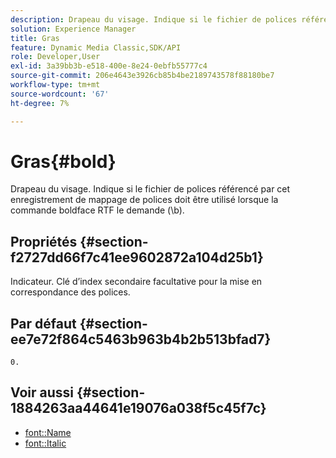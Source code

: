 ```yaml
---
description: Drapeau du visage. Indique si le fichier de polices référencé par cet enregistrement de mappage de polices doit être utilisé lorsque la commande boldface RTF le demande (b).
solution: Experience Manager
title: Gras
feature: Dynamic Media Classic,SDK/API
role: Developer,User
exl-id: 3a39bb3b-e518-400e-8e24-0ebfb55777c4
source-git-commit: 206e4643e3926cb85b4be2189743578f88180be7
workflow-type: tm+mt
source-wordcount: '67'
ht-degree: 7%

---
```


# Gras{#bold}

Drapeau du visage. Indique si le fichier de polices référencé par cet enregistrement de mappage de polices doit être utilisé lorsque la commande boldface RTF le demande (\b).

## Propriétés {#section-f2727dd66f7c41ee9602872a104d25b1}

Indicateur. Clé d’index secondaire facultative pour la mise en correspondance des polices.

## Par défaut {#section-ee7e72f864c5463b963b4b2b513bfad7}

`0.`

## Voir aussi {#section-1884263aa44641e19076a038f5c45f7c}

* [font::Name](r-name-font.md#reference_C55889877DC54AABB60734DCDE86EE76)
* [font::Italic](../../../../../is-api/image-catalog/image-serving-api-ref/c-image-catalog-reference/c-font-map-reference/r-italic-font.md#reference-dc04a532b34a41af81b0b9644acfaad6)
